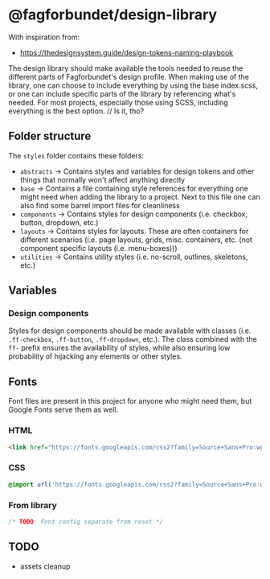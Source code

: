 # @fagforbundet/design-library

With inspiration from:
- https://thedesignsystem.guide/design-tokens-naming-playbook

The design library should make available the tools needed to reuse the different parts of Fagforbundet's design profile. When making use of the library, one can choose to include everything by using the base index.scss, or one can include specific parts of the library by referencing what's needed.
For most projects, especially those using SCSS, including everything is the best option. // Is it, tho?

## Folder structure
The `styles` folder contains these folders:
 - `abstracts` -> Contains styles and variables for design tokens and other things that normally won't affect anything directly
 - `base` -> Contains a file containing style references for everything one might need when adding the library to a project. Next to this file one can also find some barrel import files for cleanliness
 - `components` -> Contains styles for design components (i.e. checkbox, button, dropdown, etc.)
 - `layouts` -> Contains styles for layouts. These are often containers for different scenarios (i.e. page layouts, grids, misc. containers, etc. (not component specific layouts (i.e. menu-boxes)))
 - `utilities` -> Contains utility styles (i.e. no-scroll, outlines, skeletons, etc.)


## Variables


### Design components
Styles for design components should be made available with classes (i.e. `.ff-checkbox`, `.ff-button`, `.ff-dropdown`, etc.). The class combined with the `ff-` prefix ensures the availability of styles, while also ensuring low probability of hijacking any elements or other styles.


## Fonts
Font files are present in this project for anyone who might need them, but Google Fonts serve them as well.
### HTML
```html
<link href="https://fonts.googleapis.com/css2?family=Source+Sans+Pro:wght@400;600;700&display=swap" rel="stylesheet">
```
### CSS
```css
@import url('https://fonts.googleapis.com/css2?family=Source+Sans+Pro:wght@400;600;700&display=swap');
```

### From library
```css
/* TODO: Font config separate from reset */
```



## TODO
- assets cleanup
